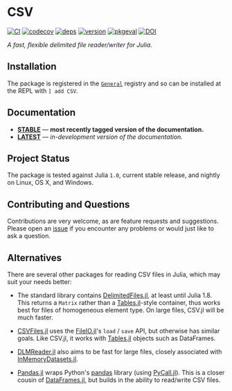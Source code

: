 
# CSV

[![CI](https://github.com/JuliaData/CSV.jl/workflows/CI/badge.svg)](https://github.com/JuliaData/CSV.jl/actions?query=workflow%3ACI)
[![codecov](https://codecov.io/gh/JuliaData/CSV.jl/branch/master/graph/badge.svg)](https://codecov.io/gh/JuliaData/CSV.jl)
[![deps](https://juliahub.com/docs/CSV/deps.svg)](https://juliahub.com/ui/Packages/CSV/HHBkp?t=2)
[![version](https://juliahub.com/docs/CSV/version.svg)](https://juliahub.com/ui/Packages/CSV/HHBkp)
[![pkgeval](https://juliahub.com/docs/CSV/pkgeval.svg)](https://juliahub.com/ui/Packages/CSV/HHBkp)
[![DOI](https://zenodo.org/badge/DOI/10.5281/zenodo.8004128.svg)](https://doi.org/10.5281/zenodo.8004128)

*A fast, flexible delimited file reader/writer for Julia.*

## Installation

The package is registered in the [`General`](https://github.com/JuliaRegistries/General) registry and so can be installed at the REPL with `] add CSV`.

## Documentation

- [**STABLE**][docs-stable-url] &mdash; **most recently tagged version of the documentation.**
- [**LATEST**][docs-latest-url] &mdash; *in-development version of the documentation.*

## Project Status

The package is tested against Julia `1.0`, current stable release, and nightly on Linux, OS X, and Windows.

## Contributing and Questions

Contributions are very welcome, as are feature requests and suggestions. Please open an
[issue][issues-url] if you encounter any problems or would just like to ask a question.

[docs-latest-img]: https://img.shields.io/badge/docs-latest-blue.svg
[docs-latest-url]: https://JuliaData.github.io/CSV.jl/latest

[docs-stable-img]: https://img.shields.io/badge/docs-stable-blue.svg
[docs-stable-url]: https://JuliaData.github.io/CSV.jl/stable

[ci-img]: https://github.com/JuliaData/CSV.jl/workflows/CI/badge.svg
[ci-url]: https://github.com/JuliaData/CSV.jl/actions?query=workflow%3ACI+branch%3Amaster

[codecov-img]: https://codecov.io/gh/JuliaData/CSV.jl/branch/master/graph/badge.svg
[codecov-url]: https://codecov.io/gh/JuliaData/CSV.jl

[issues-url]: https://github.com/JuliaData/CSV.jl/issues

## Alternatives

There are several other packages for reading CSV files in Julia, which may suit your needs better:

* The standard library contains [DelimitedFiles.jl](https://docs.julialang.org/en/v1/stdlib/DelimitedFiles/), at least until Julia 1.8.
  This returns a `Matrix` rather than a [Tables.jl](https://github.com/JuliaData/Tables.jl)-style container, thus works best for files of homogeneous element type. 
  On large files, CSV.jl will be much faster.

* [CSVFiles.jl](https://github.com/queryverse/CSVFiles.jl) uses the [FileIO.jl](https://github.com/JuliaIO/FileIO.jl)'s `load` / `save` API,
  but otherwise has similar goals. Like CSV.jl, it works with [Tables.jl](https://github.com/JuliaData/Tables.jl) objects such as DataFrames.

* [DLMReader.jl](https://github.com/sl-solution/DLMReader.jl) also aims to be fast for large files,
  closely associated with [InMemoryDatasets.jl](https://github.com/sl-solution/InMemoryDatasets.jl).

* [Pandas.jl](https://github.com/JuliaPy/Pandas.jl) wraps Python's [pandas](https://pandas.pydata.org) library (using [PyCall.jl](https://github.com/JuliaPy/PyCall.jl)).
  This is a closer cousin of [DataFrames.jl](https://github.com/JuliaData/DataFrames.jl), but builds in the ability to read/write CSV files.
